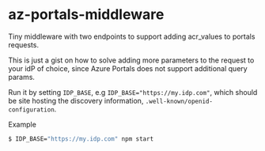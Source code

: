 # az-portals-middleware

Tiny middleware with two endpoints to support adding acr_values to portals requests.

This is just a gist on how to solve adding more parameters to the request to
your idP of choice, since Azure Portals does not support additional query params.

Run it by setting `IDP_BASE`, e.g `IDP_BASE="https://my.idp.com"`, which should be
site hosting the discovery information, `.well-known/openid-configuration`.

Example
```bash
$ IDP_BASE="https://my.idp.com" npm start
```
